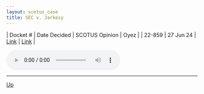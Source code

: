 ```yaml
---
layout: scotus_case
title: SEC v. Jarkesy
---
```


| Docket # | Date Decided | SCOTUS Opinion | Oyez |
| 22-859 | 27 Jun 24 | [Link](https://www.supremecourt.gov/opinions/23pdf/603us1r50_7kh7.pdf) | [Link](https://www.oyez.org/cases/2023/22-859) |

<audio controls>
   <source src='./resources/22-859.mp3' type='audio/mpeg'>
</audio>

<object data='./resources/22-859.pdf' type='application/pdf'></object>

---

[Up](./README.md)